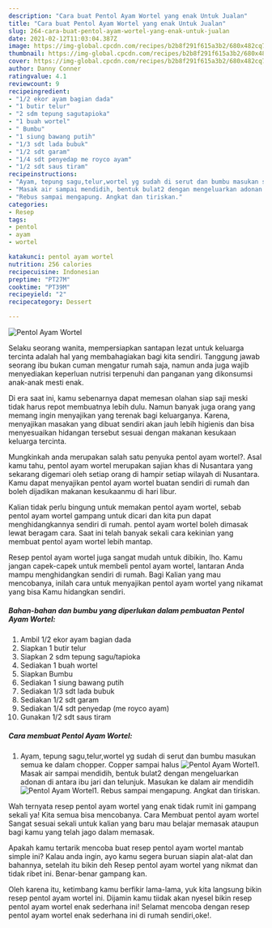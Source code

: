```yaml
---
description: "Cara buat Pentol Ayam Wortel yang enak Untuk Jualan"
title: "Cara buat Pentol Ayam Wortel yang enak Untuk Jualan"
slug: 264-cara-buat-pentol-ayam-wortel-yang-enak-untuk-jualan
date: 2021-02-12T11:03:04.387Z
image: https://img-global.cpcdn.com/recipes/b2b8f291f615a3b2/680x482cq70/pentol-ayam-wortel-foto-resep-utama.jpg
thumbnail: https://img-global.cpcdn.com/recipes/b2b8f291f615a3b2/680x482cq70/pentol-ayam-wortel-foto-resep-utama.jpg
cover: https://img-global.cpcdn.com/recipes/b2b8f291f615a3b2/680x482cq70/pentol-ayam-wortel-foto-resep-utama.jpg
author: Danny Conner
ratingvalue: 4.1
reviewcount: 9
recipeingredient:
- "1/2 ekor ayam bagian dada"
- "1 butir telur"
- "2 sdm tepung sagutapioka"
- "1 buah wortel"
- " Bumbu"
- "1 siung bawang putih"
- "1/3 sdt lada bubuk"
- "1/2 sdt garam"
- "1/4 sdt penyedap me royco ayam"
- "1/2 sdt saus tiram"
recipeinstructions:
- "Ayam, tepung sagu,telur,wortel yg sudah di serut dan bumbu masukan semua ke dalam chopper. Copper sampai halus"
- "Masak air sampai mendidih, bentuk bulat2 dengan mengeluarkan adonan di antara ibu jari dan telunjuk. Masukan ke dalam air mendidih"
- "Rebus sampai mengapung. Angkat dan tiriskan."
categories:
- Resep
tags:
- pentol
- ayam
- wortel

katakunci: pentol ayam wortel 
nutrition: 256 calories
recipecuisine: Indonesian
preptime: "PT27M"
cooktime: "PT39M"
recipeyield: "2"
recipecategory: Dessert

---
```



![Pentol Ayam Wortel](https://img-global.cpcdn.com/recipes/b2b8f291f615a3b2/680x482cq70/pentol-ayam-wortel-foto-resep-utama.jpg)

Selaku seorang wanita, mempersiapkan santapan lezat untuk keluarga tercinta adalah hal yang membahagiakan bagi kita sendiri. Tanggung jawab seorang ibu bukan cuman mengatur rumah saja, namun anda juga wajib menyediakan keperluan nutrisi terpenuhi dan panganan yang dikonsumsi anak-anak mesti enak.

Di era  saat ini, kamu sebenarnya dapat memesan olahan siap saji meski tidak harus repot membuatnya lebih dulu. Namun banyak juga orang yang memang ingin menyajikan yang terenak bagi keluarganya. Karena, menyajikan masakan yang dibuat sendiri akan jauh lebih higienis dan bisa menyesuaikan hidangan tersebut sesuai dengan makanan kesukaan keluarga tercinta. 



Mungkinkah anda merupakan salah satu penyuka pentol ayam wortel?. Asal kamu tahu, pentol ayam wortel merupakan sajian khas di Nusantara yang sekarang digemari oleh setiap orang di hampir setiap wilayah di Nusantara. Kamu dapat menyajikan pentol ayam wortel buatan sendiri di rumah dan boleh dijadikan makanan kesukaanmu di hari libur.

Kalian tidak perlu bingung untuk memakan pentol ayam wortel, sebab pentol ayam wortel gampang untuk dicari dan kita pun dapat menghidangkannya sendiri di rumah. pentol ayam wortel boleh dimasak lewat beragam cara. Saat ini telah banyak sekali cara kekinian yang membuat pentol ayam wortel lebih mantap.

Resep pentol ayam wortel juga sangat mudah untuk dibikin, lho. Kamu jangan capek-capek untuk membeli pentol ayam wortel, lantaran Anda mampu menghidangkan sendiri di rumah. Bagi Kalian yang mau mencobanya, inilah cara untuk menyajikan pentol ayam wortel yang nikamat yang bisa Kamu hidangkan sendiri.

<!--inarticleads1-->

##### Bahan-bahan dan bumbu yang diperlukan dalam pembuatan Pentol Ayam Wortel:

1. Ambil 1/2 ekor ayam bagian dada
1. Siapkan 1 butir telur
1. Siapkan 2 sdm tepung sagu/tapioka
1. Sediakan 1 buah wortel
1. Siapkan  Bumbu
1. Sediakan 1 siung bawang putih
1. Sediakan 1/3 sdt lada bubuk
1. Sediakan 1/2 sdt garam
1. Sediakan 1/4 sdt penyedap (me royco ayam)
1. Gunakan 1/2 sdt saus tiram




<!--inarticleads2-->

##### Cara membuat Pentol Ayam Wortel:

1. Ayam, tepung sagu,telur,wortel yg sudah di serut dan bumbu masukan semua ke dalam chopper. Copper sampai halus
<img src="https://img-global.cpcdn.com/steps/bcbb9f55a8a3c5b1/160x128cq70/pentol-ayam-wortel-langkah-memasak-1-foto.jpg" alt="Pentol Ayam Wortel">1. Masak air sampai mendidih, bentuk bulat2 dengan mengeluarkan adonan di antara ibu jari dan telunjuk. Masukan ke dalam air mendidih
<img src="https://img-global.cpcdn.com/steps/51a32b65d69cddb8/160x128cq70/pentol-ayam-wortel-langkah-memasak-2-foto.jpg" alt="Pentol Ayam Wortel">1. Rebus sampai mengapung. Angkat dan tiriskan.




Wah ternyata resep pentol ayam wortel yang enak tidak rumit ini gampang sekali ya! Kita semua bisa mencobanya. Cara Membuat pentol ayam wortel Sangat sesuai sekali untuk kalian yang baru mau belajar memasak ataupun bagi kamu yang telah jago dalam memasak.

Apakah kamu tertarik mencoba buat resep pentol ayam wortel mantab simple ini? Kalau anda ingin, ayo kamu segera buruan siapin alat-alat dan bahannya, setelah itu bikin deh Resep pentol ayam wortel yang nikmat dan tidak ribet ini. Benar-benar gampang kan. 

Oleh karena itu, ketimbang kamu berfikir lama-lama, yuk kita langsung bikin resep pentol ayam wortel ini. Dijamin kamu tiidak akan nyesel bikin resep pentol ayam wortel enak sederhana ini! Selamat mencoba dengan resep pentol ayam wortel enak sederhana ini di rumah sendiri,oke!.


